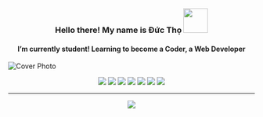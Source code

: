 <h3 align="center">Hello there! My name is Đức Thọ <img src="https://i.imgur.com/5MC7A5V.jpg" width="50px"></h3>
<h4 align="center">I’m currently student! Learning to become a Coder, a Web Developer</h4>

![Cover Photo](https://coverfiles.alphacoders.com/507/50702.jpg)

<p align="center">
  	<img src="https://img.shields.io/badge/OS-Windows-9cf?logo=windows"/>
	<img src="https://img.shields.io/badge/Tool-Visual Studio Code-8f72db?logo=visual-studio-code"/>
	<img src="https://img.shields.io/badge/Language-JavaScript-2ea44f?logo=javascript"/>
	<img src="https://img.shields.io/badge/Language-HTML-2ea44f?logo=html5"/>
	<img src="https://img.shields.io/badge/Language-CSS-2ea44f?logo=css3"/>
	<img src="https://img.shields.io/badge/Language-PHP-2ea44f?logo=php"/>
	<img src="https://img.shields.io/badge/Framework-Bootstrap-efa864?logo=bootstrap"/>
</p>

<hr/>

<div align="center">
    <img src="https://github-readme-stats.vercel.app/api?username=3ei3isaki&show_icons=true&theme=buefy" />
</div>
